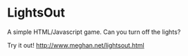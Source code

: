 LightsOut
=========

A simple HTML/Javascript game. Can you turn off the lights?

Try it out! http://www.meghan.net/lightsout.html
